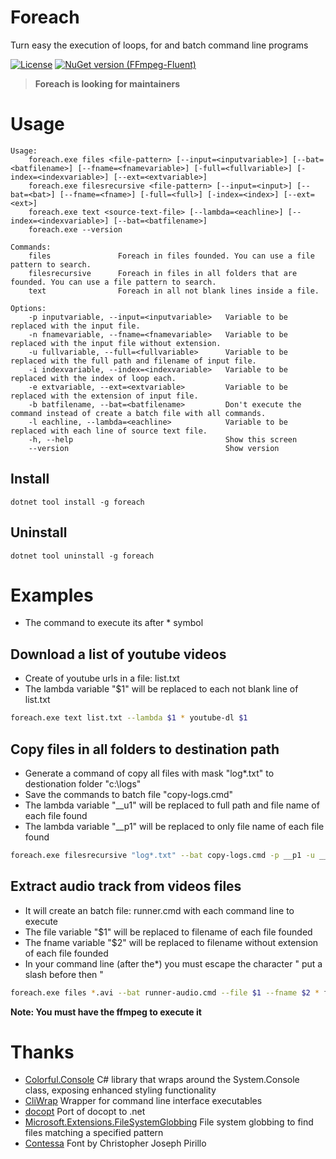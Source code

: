 # Foreach
Turn easy the execution of loops, for and batch command line programs

[![License](http://img.shields.io/:license-mit-blue.svg)](http://gep13.mit-license.org) [![NuGet version (FFmpeg-Fluent)](https://img.shields.io/nuget/v/ffmpeg-fluent.svg?style=flat-square)](https://www.nuget.org/packages/foreach/)

> **Foreach is looking for maintainers**

# Usage

```
Usage:
    foreach.exe files <file-pattern> [--input=<inputvariable>] [--bat=<batfilename>] [--fname=<fnamevariable>] [-full=<fullvariable>] [-index=<indexvariable>] [--ext=<extvariable>]
	foreach.exe filesrecursive <file-pattern> [--input=<input>] [--bat=<bat>] [--fname=<fname>] [-full=<full>] [-index=<index>] [--ext=<ext>]
    foreach.exe text <source-text-file> [--lambda=<eachline>] [--index=<indexvariable>] [--bat=<batfilename>]
    foreach.exe --version

Commands:
    files               Foreach in files founded. You can use a file pattern to search.
    filesrecursive      Foreach in files in all folders that are founded. You can use a file pattern to search.
    text                Foreach in all not blank lines inside a file.

Options:
    -p inputvariable, --input=<inputvariable>   Variable to be replaced with the input file.
    -n fnamevariable, --fname=<fnamevariable>   Variable to be replaced with the input file without extension.
    -u fullvariable, --full=<fullvariable>      Variable to be replaced with the full path and filename of input file.
    -i indexvariable, --index=<indexvariable>   Variable to be replaced with the index of loop each.
    -e extvariable, --ext=<extvariable>         Variable to be replaced with the extension of input file.
    -b batfilename, --bat=<batfilename>         Don't execute the command instead of create a batch file with all commands.
    -l eachline, --lambda=<eachline>            Variable to be replaced with each line of source text file.
    -h, --help                                  Show this screen
    --version                                   Show version
```
## Install

```
dotnet tool install -g foreach
```

## Uninstall

```
dotnet tool uninstall -g foreach
```

# Examples
* The command to execute its after * symbol

## Download a list of youtube videos

* Create of youtube urls in a file: list.txt
* The lambda variable "$1" will be replaced to each not blank line of list.txt

```bash
foreach.exe text list.txt --lambda $1 * youtube-dl $1
```

## Copy files in all folders to destination path

* Generate a command of copy all files with mask "log*.txt" to destionation folder "c:\logs"
* Save the commands to batch file "copy-logs.cmd"
* The lambda variable "__u1" will be replaced to full path and file name of each file found
* The lambda variable "__p1" will be replaced to only file name of each file found

```bash
foreach.exe filesrecursive "log*.txt" --bat copy-logs.cmd -p __p1 -u __u1 * copy "__u1" "c:\logs\__p1"
```

## Extract audio track from videos files

* It will create an batch file: runner.cmd with each command line to execute
* The file variable "$1" will be replaced to filename of each file founded
* The fname variable "$2" will be replaced to filename without extension of each file founded
* In your command line (after the*) you must escape the character " put a slash before then \"

```bash
foreach.exe files *.avi --bat runner-audio.cmd --file $1 --fname $2 * ffmpeg -i \"$1\"  \"$2.mp3\" 
```

**Note: You must have the ffmpeg to execute it**

# Thanks

- [Colorful.Console](https://github.com/tomakita/Colorful.Console) C# library that wraps around the System.Console class, exposing enhanced styling functionality
- [CliWrap](https://github.com/Tyrrrz/CliWrap) Wrapper for command line interface executables
- [docopt](https://github.com/docopt/docopt.net) Port of docopt to .net 
- [Microsoft.Extensions.FileSystemGlobbing](https://www.nuget.org/packages/Microsoft.Extensions.FileSystemGlobbing/) File system globbing to find files matching a specified pattern
- [Contessa](http://www.textfiles.com/art/contessa.flf) Font by Christopher Joseph Pirillo
